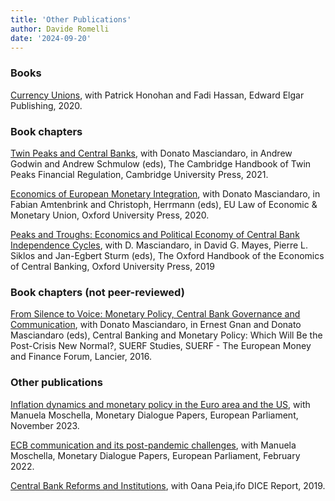 ```yaml
---
title: 'Other Publications'
author: Davide Romelli
date: '2024-09-20'
---
```


### Books

[Currency Unions](https://www.e-elgar.com/shop/gbp/currency-unions-9781788975421.html), with Patrick Honohan and Fadi Hassan, Edward Elgar Publishing, 2020.

### Book chapters

[Twin Peaks and Central Banks](https://www.cambridge.org/core/books/abs/cambridge-handbook-of-twin-peaks-financial-regulation/twin-peaks-and-central-banks/BFA0E397F3E2C2751F5B4A5A1A5DEE86), with Donato Masciandaro, in Andrew Godwin and Andrew Schmulow (eds), The Cambridge Handbook of Twin Peaks Financial Regulation, Cambridge University Press, 2021.

[Economics of European Monetary Integration](https://academic.oup.com/book/41925/chapter-abstract/354844326?redirectedFrom=fulltext), with Donato Masciandaro, in Fabian Amtenbrink and Christoph, Herrmann (eds), EU Law of Economic & Monetary Union, Oxford University Press, 2020.

[Peaks and Troughs: Economics and Political Economy of Central Bank Independence Cycles](https://academic.oup.com/edited-volume/34678/chapter-abstract/295565128?redirectedFrom=fulltext), with D. Masciandaro, in David G. Mayes, Pierre L. Siklos and Jan-Egbert Sturm (eds), The Oxford Handbook of the Economics of Central
Banking, Oxford University Press, 2019

### Book chapters (not peer-reviewed)

[From Silence to Voice: Monetary Policy, Central Bank Governance and Communication](https://www.econstor.eu/bitstream/10419/163520/1/suerf-cp-2016-4.pdf), with Donato Masciandaro, in Ernest Gnan and Donato Masciandaro (eds), Central Banking and Monetary Policy: Which Will Be the Post-Crisis New Normal?, SUERF Studies, SUERF - The European Money and Finance Forum, Lancier, 2016.

### Other publications

[Inflation dynamics and monetary policy in the Euro area and the US](https://www.europarl.europa.eu/RegData/etudes/IDAN/2023/755704/IPOL_IDA(2023)755704_EN.pdf), with Manuela Moschella, Monetary Dialogue Papers, European Parliament, November 2023.

[ECB communication and its post-pandemic challenges](https://www.europarl.europa.eu/RegData/etudes/IDAN/2022/695493/IPOL_IDA(2022)695493_EN.pdf), with Manuela Moschella, Monetary Dialogue Papers, European Parliament, February 2022.

[Central Bank Reforms and Institutions](https://www.ifo.de/DocDL/dice-report-2019-1-onlineversion-april.pdf), with Oana Peia,ifo DICE Report, 2019.
